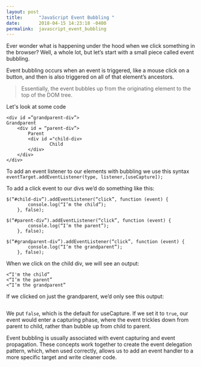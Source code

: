 ```yaml
---
layout: post
title:      "JavaScript Event Bubbling "
date:       2018-04-15 14:23:18 -0400
permalink:  javascript_event_bubbling
---
```



Ever wonder what is happening under the hood when we click something in the browser? Well, a whole lot, but let’s start with a small piece called event bubbling. 


Event bubbling occurs when an event is triggered, like a mouse click on a button, and then is also triggered on all of that element’s ancestors. 
> Essentially, the event bubbles up from the originating element to the top of the DOM tree. 
> 

Let's look at some code
﻿
```
<div id =”grandparent-div”>
Grandparent
    <div id = “parent-div”>
		Parent
        <div id ="child-div>
				Child
        </div>      
    </div>
</div>
```

To add an event listener to our elements with bubbling we use this syntax
	`eventTarget.addEventListener(type, listener,[useCapture]);`


To add a click event to our divs we’d do something like this:
```
$(“#child-div”).addEventListener(“click”, function (event) {
		console.log(“I’m the child”);
	}, false); 

$(“#parent-div”).addEventListener(“click”, function (event) {
		console.log(“I’m the parent”);
	}, false); 

$(“#grandparent-div”).addEventListener(“click”, function (event) {
		console.log(“I’m the grandparent”);
	}, false); 
```

When we click on the child div, we will see an output:

```
<“I'm the child”
<“I’m the parent”
<“I’m the grandparent”
```

If we clicked on just the grandparent, we’d only see this output: 

```<“I’m the grandparent”
```

We put `false`, which is the default for useCapture. If we set it to `true`, our event would enter a capturing phase, where the event trickles down from parent to child, rather than bubble up from child to parent. 

Event bubbling is usually associated with event capturing and event propagation. These concepts work together to create the event delegation pattern, which, when used correctly, allows us to add an event handler to a more specific target and write cleaner code. 
